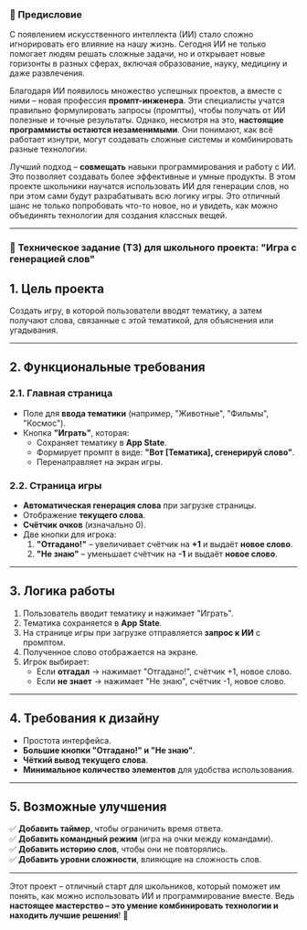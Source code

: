 ### **🤖 Предисловие**  

С появлением искусственного интеллекта (ИИ) стало сложно игнорировать его влияние на нашу жизнь. Сегодня ИИ не только помогает людям решать сложные задачи, но и открывает новые горизонты в разных сферах, включая образование, науку, медицину и даже развлечения.  

Благодаря ИИ появилось множество успешных проектов, а вместе с ними – новая профессия **промпт-инженера**. Эти специалисты учатся правильно формулировать запросы (промпты), чтобы получать от ИИ полезные и точные результаты. Однако, несмотря на это, **настоящие программисты остаются незаменимыми**. Они понимают, как всё работает изнутри, могут создавать сложные системы и комбинировать разные технологии.  

Лучший подход – **совмещать** навыки программирования и работу с ИИ. Это позволяет создавать более эффективные и умные продукты. В этом проекте школьники научатся использовать ИИ для генерации слов, но при этом сами будут разрабатывать всю логику игры. Это отличный шанс не только попробовать что-то новое, но и увидеть, как можно объединять технологии для создания классных вещей.  

---

### 📝 **Техническое задание (ТЗ) для школьного проекта: "Игра с генерацией слов"**  

## **1. Цель проекта**  
Создать игру, в которой пользователи вводят тематику, а затем получают слова, связанные с этой тематикой, для объяснения или угадывания.  

---

## **2. Функциональные требования**  

### **2.1. Главная страница**  
- Поле для **ввода тематики** (например, "Животные", "Фильмы", "Космос").  
- Кнопка **"Играть"**, которая:  
  - Сохраняет тематику в **App State**.  
  - Формирует промпт в виде: **"Вот [Тематика], сгенерируй слово"**.  
  - Перенаправляет на экран игры.  

### **2.2. Страница игры**  
- **Автоматическая генерация слова** при загрузке страницы.  
- Отображение **текущего слова**.  
- **Счётчик очков** (изначально 0).  
- Две кнопки для игрока:  
  1. **"Отгадано!"** – увеличивает счётчик на **+1** и выдаёт **новое слово**.  
  2. **"Не знаю"** – уменьшает счётчик на **-1** и выдаёт **новое слово**.  

---

## **3. Логика работы**  
1. Пользователь вводит тематику и нажимает "Играть".  
2. Тематика сохраняется в **App State**.  
3. На странице игры при загрузке отправляется **запрос к ИИ** с промптом.  
4. Полученное слово отображается на экране.  
5. Игрок выбирает:  
   - Если **отгадал** → нажимает "Отгадано!", счётчик +1, новое слово.  
   - Если **не знает** → нажимает "Не знаю", счётчик -1, новое слово.  

---

## **4. Требования к дизайну**  
- Простота интерфейса.  
- **Большие кнопки "Отгадано!" и "Не знаю"**.  
- **Чёткий вывод текущего слова**.  
- **Минимальное количество элементов** для удобства использования.  

---

## **5. Возможные улучшения**  
✅ **Добавить таймер**, чтобы ограничить время ответа.  
✅ **Добавить командный режим** (игра на очки между командами).  
✅ **Добавить историю слов**, чтобы они не повторялись.  
✅ **Добавить уровни сложности**, влияющие на сложность слов.  

---

Этот проект – отличный старт для школьников, который поможет им понять, как можно использовать ИИ и программирование вместе. Ведь **настоящее мастерство – это умение комбинировать технологии и находить лучшие решения**! 🚀
